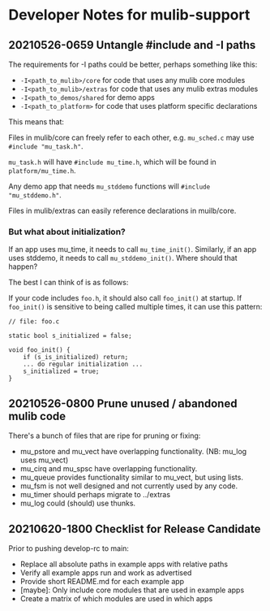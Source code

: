 # Developer Notes for mulib-support

## 20210526-0659 Untangle #include and -I paths

The requirements for -I paths could be better, perhaps something like this:

* `-I<path_to_mulib>/core` for code that uses any mulib core modules
* `-I<path_to_mulib>/extras` for code that uses any mulib extras modules
* `-I<path_to_demos/shared` for demo apps
* `-I<path_to_platform>` for code that uses platform specific declarations

This means that:

Files in mulib/core can freely refer to each other, e.g. `mu_sched.c` may use
`#include "mu_task.h"`.

`mu_task.h` will have `#include mu_time.h`, which will be found in
`platform/mu_time.h`.

Any demo app that needs `mu_stddemo` functions will `#include "mu_stddemo.h"`.

Files in mulib/extras can easily reference declarations in muilb/core.


### But what about initialization?

If an app uses mu_time, it needs to call `mu_time_init()`.  Similarly, if an app
uses stddemo, it needs to call `mu_stddemo_init()`.  Where should that happen?

The best I can think of is as follows:

If your code includes `foo.h`, it should also call `foo_init()` at startup.
If `foo_init()` is sensitive to being called multiple times, it can use this
pattern:

```
// file: foo.c

static bool s_initialized = false;

void foo_init() {
    if (s_is_initialized) return;
    ... do regular initialization ...
    s_initialized = true;  
}
```

## 20210526-0800 Prune unused / abandoned mulib code

There's a bunch of files that are ripe for pruning or fixing:

* mu_pstore and mu_vect have overlapping functionality.  (NB: mu_log uses mu_vect)
* mu_cirq and mu_spsc have overlapping functionality.
* mu_queue provides functionality similar to mu_vect, but using lists.
* mu_fsm is not well designed and not currently used by any code.
* mu_timer should perhaps migrate to ../extras
* mu_log could (should) use thunks.

## 20210620-1800 Checklist for Release Candidate

Prior to pushing develop-rc to main:

* Replace all absolute paths in example apps with relative paths
* Verify all example apps run and work as advertised
* Provide short README.md for each example app
* [maybe]: Only include core modules that are used in example apps
* Create a matrix of which modules are used in which apps

